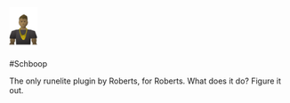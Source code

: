 <img src="https://github.com/katlande/Schboop/blob/main/icon.png" alt="Alt Text" style="width:10%; height:auto;">

#Schboop

The only runelite plugin by Roberts, for Roberts. What does it do? Figure it out. 
